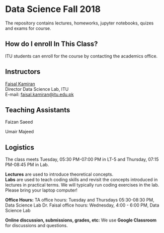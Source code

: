 # Data Science Fall 2018

The repository contains lectures, homeworks, jupyter notebooks, quizes and exams for course.

## How do I enroll In This Class?

ITU students can enroll for the course by contacting the academics office.<br>

## Instructors

[Faisal Kamiran](https://itu.edu.pk/faculty-itu/dr-faisal-kamiran/)<br>
Director Data Science Lab, ITU<br>
E-mail: faisal.kamiran@itu.edu.pk

## Teaching Assistants

Faizan Saeed

Umair Majeed

## Logistics

The class meets Tuesday, 05:30 PM-07:00 PM in LT-5 and Thursday, 07:15 PM-08:45 PM in Lab.

**Lectures** are used to introduce theoretical concepts.<br> 
**Labs** are used to teach coding skills and revisit the concepts introduced in lectures in practical terms. We will typically run coding exercises in the lab. Please bring your laptop computer!

**Office Hours:** 
TA office hours: Tuesday and Thursdays 05:30-08:30 PM, Data Science Lab
Dr. Faisal office hours: Wednesday, 4:00 - 6:00 PM, Data Science Lab

**Online discussion, submissions, grades, etc:** We use **Google Classroom** for discussions and questions.
